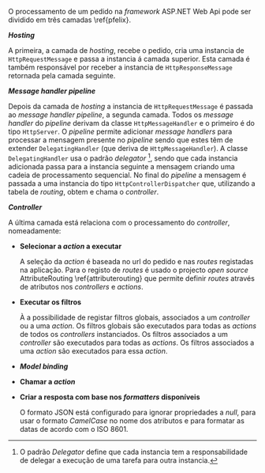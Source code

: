 O processamento de um pedido na *framework* ASP.NET Web Api pode ser dividido em três camadas \ref{pfelix}. 

***Hosting***

A primeira, a camada de *hosting*, recebe o pedido, cria uma instancia de `HttpRequestMessage` e passa a instancia á camada superior. 
Esta camada é também responsável por receber a instancia de `HttpResponseMessage` retornada pela camada seguinte. 

***Message handler pipeline***

Depois da camada de *hosting* a instancia de `HttpRequestMessage` é passada ao *message handler pipeline*, a segunda camada. 
Todos os *message handler* do *pipeline* derivam da classe `HttpMessageHandler` e o primeiro é do tipo `HttpServer`.
O *pipeline* permite adicionar *message handlers* para processar a mensagem presente no *pipeline* sendo que estes têm de extender `DelegatingHandler` (que deriva de `HttpMessageHandler`). 
A classe `DelegatingHandler` usa o padrão *delegator* [^delegator], sendo que cada instancia adicionada passa para a instancia seguinte a mensagem criando uma cadeia de processamento sequencial. 
No final do *pipeline* a mensagem é passada a uma instancia do tipo `HttpControllerDispatcher` que, utilizando a tabela de *routing*, obtem e chama o *controller*. 

[^delegator]: O padrão *Delegator* define que cada instancia tem a responsabilidade de delegar a execução de uma tarefa para outra instancia. 

***Controller***

A última camada está relaciona com o processamento do *controller*, nomeadamente:

+ **Selecionar a *action* a executar**

	A seleção da *action* é baseada no url do pedido e nas *routes* registadas na aplicação. Para o registo de *routes* é usado o projecto *open source* AttributeRouting \ref{attributerouting} que permite definir *routes* através de atributos nos *controllers* e *actions*.

+ **Executar os filtros**
	
	À a possibilidade de registar filtros globais, associados a um *controller* ou a uma *action*. Os filtros globais são executados para todas as *actions* de todos os *controllers* instanciados. Os filtros associados a um *controller* são executados para todas as *actions*. Os filtros associados a uma *action* são executados para essa *action*.

+ ***Model binding***

+ **Chamar a *action***

+ **Criar a resposta com base nos *formatters* disponíveis**
	
	O formato JSON está configurado para ignorar propriedades a *null*, para usar o formato *CamelCase* no nome dos atributos e para formatar as datas de acordo com o ISO 8601.
